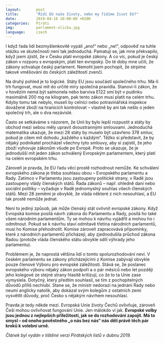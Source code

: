 ```yaml
---
layout:       post
title:        "Řídí EU naše životy, nebo my řídíme život EU?"
date:         2019-04-16 10:00:00 +0100
categories:   Piráti
img:          parlament-ulicka.jpg
language:     czech
---
```

I když řada lidí bezmyšlenkovitě vypálí „ano!“ nebo „ne!“, odpověď na tuhle otázku ve skutečnosti není tak jednoduchá. Pamatuji se, jak mne překvapilo, když jsem zjistil, že v Česku platí evropské zákony. A co víc, pokud je český zákon v rozporu s evropským, platí ten evropský. Do té doby mne učili, že zákony schvaluje český parlament. Nemohl jsem pochopit, že strpíme takové vměšování do českých záležitostí zvenčí.

<!--more-->

Na druhý pohled je to logické. Státy EU jsou součástí společného trhu. Má-li trh fungovat, musí mít do určité míry společná pravidla. Stanoví-li zákon, že v hovězím nemá být salmonela nebo barviva E122 smí být v pudinku maximálně 200 mg na kilogram, pak tento zákon musí platit na celém trhu. Kdyby tomu tak nebylo, museli by celníci nebo potravinářská inspekce dovážené zboží na hranicích kontrolovat – vlastně by ani tak nešlo o jeden společný trh, ale o dva nezávislé.

Často se setkáváme s názorem, že Unii by bylo lepší rozpustit a státy by obchod mezi sebou měly upravit dvoustrannými smlouvami. Jednoduchá matematika ukazuje, že mezi 28 státy by muselo být uzavřeno 378 smluv, pokud je cílem mít dohodu „každého s každým“. Těžko si představit, že by nějaký podnikatel procházel všechny tyto smlouvy, aby si zajistil, že jeho zboží vyhovuje zákonům všude po Evropě. Proto se ukazuje, že je jednodušší mít jeden zákon schválený Evropským parlamentem, který platí na celém evropském trhu.

Zároveň je pravda, že EU řadu věcí prostě rozhodnout nemůže. Ke schválení evropského zákona je třeba souhlasu obou – Evropského parlamentu a Rady. Zatímco v Parlamentu jsou zastoupeny politické strany, v Radě jsou zastoupeny vlády členských států. Řada zákonů – např. ohledně daní nebo sociální politiky – vyžaduje v Radě jednomyslný souhlas všech členských států. Mezi 28 zeměmi je obvyklé, že vláda některé z nich nesouhlasí, a EU tak prostě nemůže jednat.

Není to jediný způsob, jak může členský stát ovlivnit evropské zákony. Když Evropská komise posílá návrh zákona do Parlamentu a Rady, posílá ho také všem národním parlamentům. Ty se mohou k návrhu vyjádřit a mohou ho i odmítnout. Pokud se k návrhu staví odmítavě třetina národních parlamentů, musí ho Komise přehodnotit. Komise zároveň zapracovává připomínky, které z národních parlamentů přicházejí, aby zjednodušila průchod zákona Radou (protože vláda členského státu obvykle sdílí výhrady jeho parlamentu).

Problémem je, že naprostá většina lidí o tomto spolurozhodování neví. V českém parlamentu se zákony přicházejícími z Komise zabývají obvykle pouze členové Výboru pro evropské záležitosti. Stává se, že poslanec evropského výboru nějaký zákon podpoří a o pár měsíců nebo let později jeho kolegové ze stejné strany hlasitě kritizují, co že to ta Unie zase vymyslela. Dotyčný, který předtím souhlasil, se tím z pochopitelných důvodů příliš nechlubí. Stane se, že ministr nedorazí na jednání Rady nebo neumí anglicky natolik, aby dokázal svým kolegům z ostatních zemí vysvětlit důvody, proč Česko s nějakým návrhem nesouhlasí.

Pravda je tedy někde mezi. Evropská Unie životy Čechů ovlivňuje, zároveň Češi mohou ovlivňovat fungování Unie. Jen málokdo ví jak. **Evropské volby jsou jednou z nejlepších příležitostí, jak se do rozhodování zapojit. Má to smysl – od onoho pověstného „o nás bez nás“ nás dělí právě těch pár kroků k volební urně.**

*Článek byl vydán v tištěné verzi Pirátských listů v dubnu 2019.*

